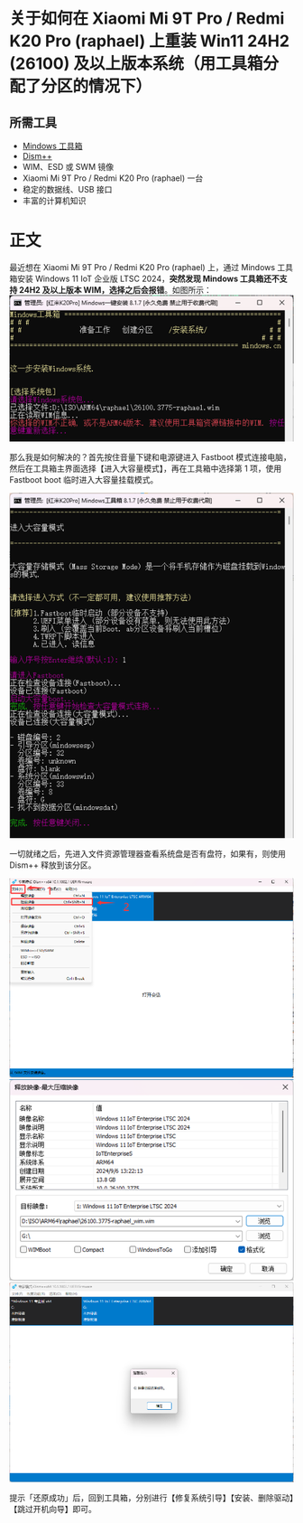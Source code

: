 # 关于如何在 Xiaomi Mi 9T Pro / Redmi K20 Pro (raphael) 上重装 Win11 24H2 (26100) 及以上版本系统（用工具箱分配了分区的情况下）

## 所需工具

* [Mindows 工具箱](https://mindows.cn)
* [Dism++](https://github.com/Chuyu-Team/Dism-Multi-language)
* WIM、ESD 或 SWM 镜像
* Xiaomi Mi 9T Pro / Redmi K20 Pro (raphael) 一台
* 稳定的数据线、USB 接口
* 丰富的计算机知识

# 正文

最近想在 Xiaomi Mi 9T Pro / Redmi K20 Pro (raphael) 上，通过 Mindows 工具箱安装 Windows 11 IoT 企业版 LTSC 2024，**突然发现 Mindows 工具箱还不支持 24H2 及以上版本 WIM，选择之后会报错**。如图所示：
![](https://raw.githubusercontent.com/Dora-Honor/mskk-blog/refs/heads/main/Images/250415/250415-1.png)

那么我是如何解决的？首先按住音量下键和电源键进入 Fastboot 模式连接电脑，然后在工具箱主界面选择【进入大容量模式】，再在工具箱中选择第 1 项，使用 Fastboot boot 临时进入大容量挂载模式。

![](https://raw.githubusercontent.com/Dora-Honor/mskk-blog/refs/heads/main/Images/250415/250415-2.png)

一切就绪之后，先进入文件资源管理器查看系统盘是否有盘符，如果有，则使用 Dism++ 释放到该分区。

![](https://raw.githubusercontent.com/Dora-Honor/mskk-blog/refs/heads/main/Images/250415/250415-3.png)
![](https://raw.githubusercontent.com/Dora-Honor/mskk-blog/refs/heads/main/Images/250415/250415-4.png)
![](https://raw.githubusercontent.com/Dora-Honor/mskk-blog/refs/heads/main/Images/250415/250415-5.png)

提示「还原成功」后，回到工具箱，分别进行【修复系统引导】【安装、删除驱动】【跳过开机向导】即可。
